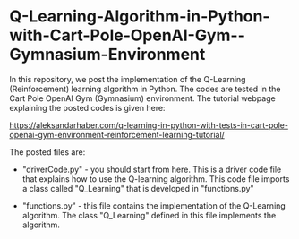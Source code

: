 # Q-Learning-Algorithm-in-Python-with-Cart-Pole-OpenAI-Gym--Gymnasium-Environment
In this repository, we post the implementation of the Q-Learning (Reinforcement) learning algorithm in Python. The codes are tested in the Cart Pole OpenAI Gym (Gymnasium) environment. The tutorial webpage explaining the posted codes is given here:

https://aleksandarhaber.com/q-learning-in-python-with-tests-in-cart-pole-openai-gym-environment-reinforcement-learning-tutorial/

The posted files are:

- "driverCode.py" - you should start from here. This is a driver code file that explains how to use the Q-learning algorithm. This code file imports a class called "Q_Learning" that is developed in "functions.py"

- "functions.py" - this file contains the implementation of the Q-Learning algorithm. The class "Q_Learning" defined in this file implements the algorithm. 


